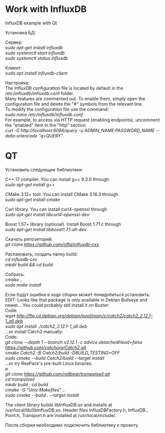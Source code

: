 # Work with InfluxDB
InfluxDB example with Qt

Установка БД:

Сервер:  
*sudo apt-get install influxdb*  
*sudo systemctl start influxdb*  
*sudo systemctl status influxdb*  

Клиент:   
*sudo apt install influxdb-client*   

Настройка:  
The InfluxDB configuration file is located by default in the /etc/influxdb/influxdb.conf folder.	  
Many features are commented out. To enable them, simply open the configuration file and delete the "#" symbols from the relevant line.   
To modify the configuration file use the command:   
*sudo nano /etc/influxdb/influxdb.conf*   
For example, to access via HTTP request (enabling endpoints), uncomment the "enabled" item in the "http" section.  
*curl -G http://localhost:8086/query -u ADMIN_NAME:PASSWORD_NAME --data-urlencode "q=QUERY"*   


# QT

Установить следующие библиотеки:  
 
C++ 17 compiler. You can install g++ 9.3.0 through   
*sudo apt-get install g++*

CMake 3.12+ tool. You can install CMake 3.16.3 through    
*sudo apt-get install cmake*  

Curl library. You can install curl4-openssl through     
*sudo apt-get install libcurl4-openssl-dev*  

Boost 1.57+ library (optional). Install Boost 1.71 c through   
*sudo apt-get install libboost1.71-all-dev*  

Скачать репозиторий:  
*git clone https://github.com/offa/influxdb-cxx*    
 
Распаковать, создать папку build:  
*cd influxdb-cxx*    
*mkdir build && cd build*    

Собрать:  
*cmake ..*    
*sudo make install*  

Если будут ошибки в ходе сборки может понадобиться установить:  
EDIT: Looks like that package is only available in Debian Bullseye and newer... You could probably still install it on Buster:  
Code:  
*wget http://ftp.ca.debian.org/debian/pool/main/c/catch2/catch2_2.12.1-1_all.deb*  
*sudo apt install ./catch2_2.12.1-1_all.deb*  
...or install Catch2 manually:  
Code:  
*git clone --depth 1 --branch v2.12.1 -c advice.detachedHead=false https://github.com/catchorg/Catch2.git*  
*cmake Catch2 -B Catch2/build -DBUILD_TESTING=OFF*  
*sudo cmake --build Catch2/build --target install*  
...or try ReaPack's pre-built Linux binaries.   
и  
*git clone https://github.com/rollbear/trompeloeil.git*  
*cd trompeloeil*   
*mkdir build ; cd build*  
*cmake -G "Unix Makefiles" ..*  
*sudo cmake --build . --target install*  

The client library builds libInfluxDB.so and installs at /usr/local/lib/libInfluxDB.so. Header files InfluxDBFactory.h, InfluxDB., Point.h, Transport.h are installed at /usr/local/include/.

После сборки необходимо подключить библиотеку к проекту.  


